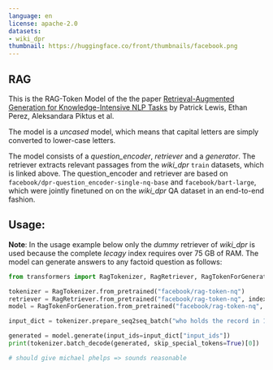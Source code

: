 ```yaml
---
language: en
license: apache-2.0
datasets:
- wiki_dpr
thumbnail: https://huggingface.co/front/thumbnails/facebook.png
---
```

## RAG

This is the RAG-Token Model of the the paper [Retrieval-Augmented Generation for Knowledge-Intensive NLP Tasks](https://arxiv.org/pdf/2005.11401.pdf) 
by Patrick Lewis, Ethan Perez, Aleksandara Piktus et al.

The model is a *uncased* model, which means that capital letters are simply converted to lower-case letters.

The model consists of a *question_encoder*, *retriever* and a *generator*. The retriever extracts relevant passages from the *wiki_dpr* `train` datasets, which is linked above.
The question_encoder and retriever are based on `facebook/dpr-question_encoder-single-nq-base` and `facebook/bart-large`, which were jointly finetuned on 
on the *wiki_dpr* QA dataset in an end-to-end fashion.

## Usage:

**Note**: In the usage example below only the *dummy* retriever of *wiki_dpr* is used because the complete *lecagy* index requires over 75 GB of RAM.
The model can generate answers to any factoid question as follows:

```python
from transformers import RagTokenizer, RagRetriever, RagTokenForGeneration

tokenizer = RagTokenizer.from_pretrained("facebook/rag-token-nq")
retriever = RagRetriever.from_pretrained("facebook/rag-token-nq", index_name="exact", use_dummy_dataset=True)
model = RagTokenForGeneration.from_pretrained("facebook/rag-token-nq", retriever=retriever)

input_dict = tokenizer.prepare_seq2seq_batch("who holds the record in 100m freestyle", return_tensors="pt") 

generated = model.generate(input_ids=input_dict["input_ids"]) 
print(tokenizer.batch_decode(generated, skip_special_tokens=True)[0]) 

# should give michael phelps => sounds reasonable
```
